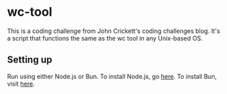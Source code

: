 # wc-tool
This is a coding challenge from John Crickett's coding challenges blog. It's a script that functions the same as the wc tool in any Unix-based OS.

## Setting up

Run using either Node.js or Bun. To install Node.js, go [here](https://nodejs.org/en/download). To install Bun, visit [here](https://bun.sh/docs/installation).

